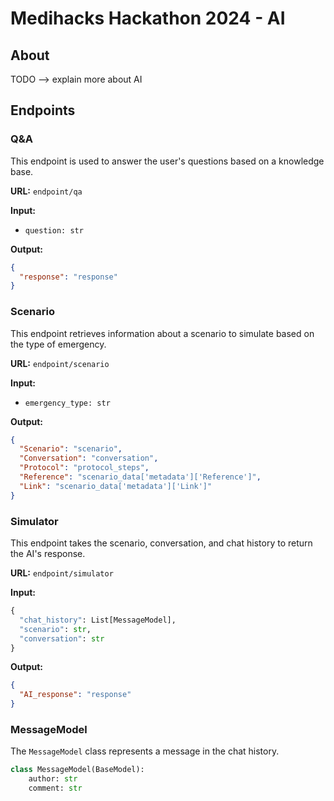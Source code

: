 # Medihacks Hackathon 2024 - AI

## About

TODO --> explain more about AI


## Endpoints

### Q&A
This endpoint is used to answer the user's questions based on a knowledge base.

**URL:** `endpoint/qa`

**Input:** 
- `question: str`

**Output:**
```json
{
  "response": "response"
}
```

### Scenario
This endpoint retrieves information about a scenario to simulate based on the type of emergency.

**URL:** `endpoint/scenario`

**Input:** 
- `emergency_type: str`

**Output:**
```json
{
  "Scenario": "scenario",
  "Conversation": "conversation",
  "Protocol": "protocol_steps",
  "Reference": "scenario_data['metadata']['Reference']",
  "Link": "scenario_data['metadata']['Link']"
}
```

### Simulator
This endpoint takes the scenario, conversation, and chat history to return the AI's response.

**URL:** `endpoint/simulator`

**Input:** 
```python
{
  "chat_history": List[MessageModel],
  "scenario": str,
  "conversation": str
}
```

**Output:**
```json
{
  "AI_response": "response"
}
```

### MessageModel
The `MessageModel` class represents a message in the chat history.

```python
class MessageModel(BaseModel):
    author: str
    comment: str
```
